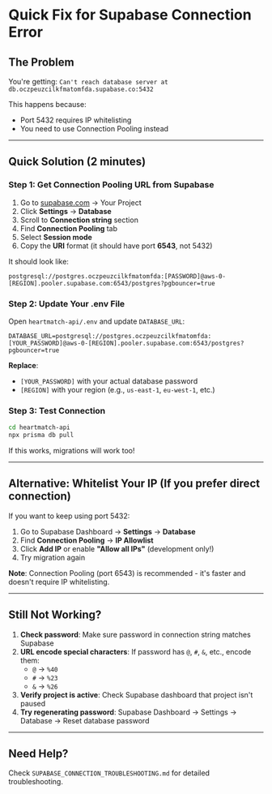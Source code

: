 # Quick Fix for Supabase Connection Error

## The Problem
You're getting: `Can't reach database server at db.oczpeuzcilkfmatomfda.supabase.co:5432`

This happens because:
- Port 5432 requires IP whitelisting
- You need to use Connection Pooling instead

---

## Quick Solution (2 minutes)

### Step 1: Get Connection Pooling URL from Supabase

1. Go to [supabase.com](https://supabase.com) → Your Project
2. Click **Settings** → **Database**
3. Scroll to **Connection string** section
4. Find **Connection Pooling** tab
5. Select **Session mode**
6. Copy the **URI** format (it should have port **6543**, not 5432)

It should look like:
```
postgresql://postgres.oczpeuzcilkfmatomfda:[PASSWORD]@aws-0-[REGION].pooler.supabase.com:6543/postgres?pgbouncer=true
```

### Step 2: Update Your .env File

Open `heartmatch-api/.env` and update `DATABASE_URL`:

```env
DATABASE_URL=postgresql://postgres.oczpeuzcilkfmatomfda:[YOUR_PASSWORD]@aws-0-[REGION].pooler.supabase.com:6543/postgres?pgbouncer=true
```

**Replace**:
- `[YOUR_PASSWORD]` with your actual database password
- `[REGION]` with your region (e.g., `us-east-1`, `eu-west-1`, etc.)

### Step 3: Test Connection

```bash
cd heartmatch-api
npx prisma db pull
```

If this works, migrations will work too!

---

## Alternative: Whitelist Your IP (If you prefer direct connection)

If you want to keep using port 5432:

1. Go to Supabase Dashboard → **Settings** → **Database**
2. Find **Connection Pooling** → **IP Allowlist**
3. Click **Add IP** or enable **"Allow all IPs"** (development only!)
4. Try migration again

**Note**: Connection Pooling (port 6543) is recommended - it's faster and doesn't require IP whitelisting.

---

## Still Not Working?

1. **Check password**: Make sure password in connection string matches Supabase
2. **URL encode special characters**: If password has `@`, `#`, `&`, etc., encode them:
   - `@` → `%40`
   - `#` → `%23`
   - `&` → `%26`
3. **Verify project is active**: Check Supabase dashboard that project isn't paused
4. **Try regenerating password**: Supabase Dashboard → Settings → Database → Reset database password

---

## Need Help?

Check `SUPABASE_CONNECTION_TROUBLESHOOTING.md` for detailed troubleshooting.

